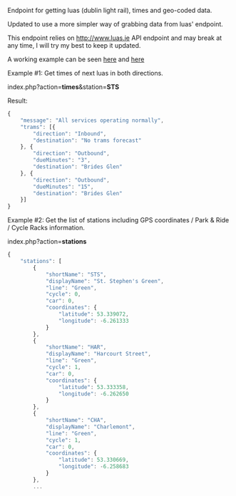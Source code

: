 Endpoint for getting luas (dublin light rail), times and geo-coded data.

Updated to use a more simpler way of grabbing data from luas' endpoint.

This endpoint relies on http://www.luas.ie API endpoint and may break at any time, I will try my best to keep it updated.

A working example can be seen [here](http://www.neilcremins.com/luas/v2/index.php?action=stations) and [here](http://www.neilcremins.com/luas/v2/index.php?action=times&stations=STS)

Example #1: Get times of next luas in both directions.

index.php?action=**times**&station=**STS**

Result:
```javascript
{
    "message": "All services operating normally",
    "trams": [{
        "direction": "Inbound",
        "destination": "No trams forecast"
    }, {
        "direction": "Outbound",
        "dueMinutes": "3",
        "destination": "Brides Glen"
    }, {
        "direction": "Outbound",
        "dueMinutes": "15",
        "destination": "Brides Glen"
    }]
}
```


Example #2: Get the list of stations including GPS coordinates / Park & Ride / Cycle Racks information.

index.php?action=**stations**

```javascript
{
	"stations": [
		{
			"shortName": "STS",
			"displayName": "St. Stephen's Green",
			"line": "Green",
			"cycle": 0,
			"car": 0,
			"coordinates": {
				"latitude": 53.339072,
				"longitude": -6.261333
			}
		},
		{
			"shortName": "HAR",
			"displayName": "Harcourt Street",
			"line": "Green",
			"cycle": 1,
			"car": 0,
			"coordinates": {
				"latitude": 53.333358,
				"longitude": -6.262650
			}
		},
		{
			"shortName": "CHA",
			"displayName": "Charlemont",
			"line": "Green",
			"cycle": 1,
			"car": 0,
			"coordinates": {
				"latitude": 53.330669,
				"longitude": -6.258683
			}
		},
		...
```